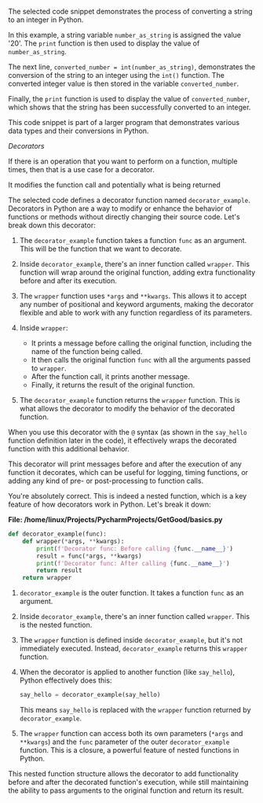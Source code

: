 The selected code snippet demonstrates the process of converting a string to an integer in Python. 

In this example, a string variable `number_as_string` is assigned the value '20'. The `print` function is then used to display the value of `number_as_string`. 

The next line, `converted_number = int(number_as_string)`, demonstrates the conversion of the string to an integer using the `int()` function. The converted integer value is then stored in the variable `converted_number`.

Finally, the `print` function is used to display the value of `converted_number`, which shows that the string has been successfully converted to an integer.

This code snippet is part of a larger program that demonstrates various data types and their conversions in Python.

_Decorators_

If there is an operation that you want to perform on a function, multiple times,
then that is a use case for a decorator.

It modifies the function call and potentially what is being returned

The selected code defines a decorator function named `decorator_example`. Decorators in Python are a way to modify or enhance the behavior of functions or methods without directly changing their source code. Let's break down this decorator:

1. The `decorator_example` function takes a function `func` as an argument. This will be the function that we want to decorate.

2. Inside `decorator_example`, there's an inner function called `wrapper`. This function will wrap around the original function, adding extra functionality before and after its execution.

3. The `wrapper` function uses `*args` and `**kwargs`. This allows it to accept any number of positional and keyword arguments, making the decorator flexible and able to work with any function regardless of its parameters.

4. Inside `wrapper`:
   - It prints a message before calling the original function, including the name of the function being called.
   - It then calls the original function `func` with all the arguments passed to `wrapper`.
   - After the function call, it prints another message.
   - Finally, it returns the result of the original function.

5. The `decorator_example` function returns the `wrapper` function. This is what allows the decorator to modify the behavior of the decorated function.

When you use this decorator with the `@` syntax (as shown in the `say_hello` function definition later in the code), it effectively wraps the decorated function with this additional behavior.

This decorator will print messages before and after the execution of any function it decorates, which can be useful for logging, timing functions, or adding any kind of pre- or post-processing to function calls.

You're absolutely correct. This is indeed a nested function, which is a key feature of how decorators work in Python. Let's break it down:

**File: /home/linux/Projects/PycharmProjects/GetGood/basics.py**
```python
def decorator_example(func):
    def wrapper(*args, **kwargs):
        print(f'Decorator func: Before calling {func.__name__}')
        result = func(*args, **kwargs)
        print(f'Decorator func: After calling {func.__name__}')
        return result
    return wrapper
```

1. `decorator_example` is the outer function. It takes a function `func` as an argument.

2. Inside `decorator_example`, there's an inner function called `wrapper`. This is the nested function.

3. The `wrapper` function is defined inside `decorator_example`, but it's not immediately executed. Instead, `decorator_example` returns this `wrapper` function.

4. When the decorator is applied to another function (like `say_hello`), Python effectively does this:
   ```python
   say_hello = decorator_example(say_hello)
   ```
   This means `say_hello` is replaced with the `wrapper` function returned by `decorator_example`.

5. The `wrapper` function can access both its own parameters (`*args` and `**kwargs`) and the `func` parameter of the outer `decorator_example` function. This is a closure, a powerful feature of nested functions in Python.

This nested function structure allows the decorator to add functionality before and after the decorated function's execution, while still maintaining the ability to pass arguments to the original function and return its result.